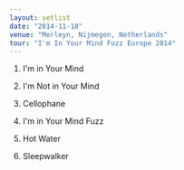 ```yaml
---
layout: setlist
date: "2014-11-18"
venue: "Merleyn, Nijmegen, Netherlands"
tour: "I'm In Your Mind Fuzz Europe 2014"
---
```



 1. I'm in Your Mind

 2. I'm Not in Your Mind

 3. Cellophane

 4. I'm in Your Mind Fuzz

 5. Hot Water

 6. Sleepwalker


